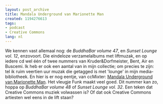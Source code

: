```yaml
---
layout: post_archive
title: Mandala Underground van Marionette Man
created: 1194276613
tags:
- podcast
- Creative Commons
lang: nl
---
```

We kennen vast allemaal nog: de _BuddhaBar volume 47_, en _Sunset Lounge vol. 12_, enzovoort. Die eindeloze verzamelalbums met liftmuzak, en op iedere cd wel één of twee nummers van Kruder&Dorfmeister, Bent, Air en Buscemi. Ik heb er ook een aantal van in mijn collectie; om precies te zijn: tel ik ruim veertien uur muzak die getagged is met 'lounge' in mijn media-bibliotheek. En hier is er nog eentje, van ccMixter: [Mandala Underground van Marionette Man](). Het vleugje Funk maakt veel goed. Dit  nummer kan zo, hoppa op _BuddhaBar volume 48_ of _Sunset Lounge vol. 32_. Een teken dat Creative Commons muziek volwassen is? Of dat ook Creative Commons artiesten wel eens in de lift staan?
